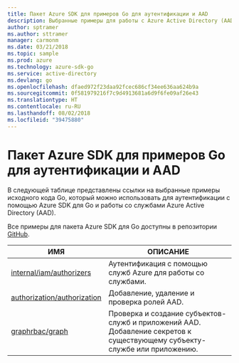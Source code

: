 ```yaml
---
title: Пакет Azure SDK для примеров Go для аутентификации и AAD
description: Выбранные примеры для работы с Azure Active Directory (AAD) и аутентификацией с помощью пакета Azure SDK для Go.
author: sptramer
ms.author: sttramer
manager: carmonm
ms.date: 03/21/2018
ms.topic: sample
ms.prod: azure
ms.technology: azure-sdk-go
ms.service: active-directory
ms.devlang: go
ms.openlocfilehash: dfaed972f23daa92fcec686cf34ee636aa624b9a
ms.sourcegitcommit: 0f581979216f7c9d4913681a6d9f6fe09af26e43
ms.translationtype: HT
ms.contentlocale: ru-RU
ms.lasthandoff: 08/02/2018
ms.locfileid: "39475880"
---
```

# <a name="azure-sdk-for-go-samples-for-authentication-and-aad"></a>Пакет Azure SDK для примеров Go для аутентификации и AAD

В следующей таблице представлены ссылки на выбранные примеры исходного кода Go, который можно использовать для аутентификации с помощью Azure SDK для Go и работы со службами Azure Active Directory (AAD).

Все примеры для пакета Azure SDK для Go доступны в репозитории [GitHub](https://github.com/Azure-Samples/azure-sdk-for-go-samples).

| ИМЯ | ОПИСАНИЕ |
|------|-------------|
| [internal/iam/authorizers](https://github.com/Azure-Samples/azure-sdk-for-go-samples/blob/master/internal/iam/authorizers.go) | Аутентификация с помощью служб Azure для работы со службами. |
| [authorization/authorization](https://github.com/Azure-Samples/azure-sdk-for-go-samples/blob/master/authorization/authorization.go) | Добавление, удаление и проверка ролей AAD. |
| [graphrbac/graph](https://github.com/Azure-Samples/azure-sdk-for-go-samples/blob/master/graphrbac/graph.go) | Проверка и создание субъектов-служб и приложений AAD. Добавление секретов к существующему субъекту-службе или приложению. |
